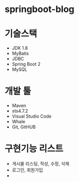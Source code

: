 # springboot-blog

# 기술스택
- JDK 1.8
- MyBatis
- JDBC
- Spring Boot 2
- MySQL

# 개발 툴
- Maven
- sts4.7.2
- Visual Studio Code
- Whale
- Git, GitHUB

# 구현기능 리스트
- 게시물 리스팅, 작성, 수정, 삭제
- 로그인, 회원가입
- 
